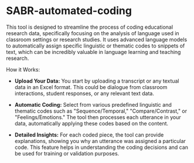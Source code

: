 # SABR-automated-coding

This tool is designed to streamline the process of coding educational research data, specifically focusing on the analysis of language used in classroom settings or research studies. It uses advanced language models to automatically assign specific linguistic or thematic codes to snippets of text, which can be incredibly valuable in language learning and teaching research.

How it Works:

* **Upload Your Data:** You start by uploading a transcript or any textual data in an Excel format. This could be dialogue from classroom interactions, student responses, or any relevant text data.

* **Automatic Coding:** Select from various predefined linguistic and thematic codes such as "Sequence/Temporal," "Compare/Contrast," or "Feelings/Emotions." The tool then processes each utterance in your data, automatically applying these codes based on the content.

* **Detailed Insights:** For each coded piece, the tool can provide explanations, showing you why an utterance was assigned a particular code. This feature helps in understanding the coding decisions and can be used for training or validation purposes.

